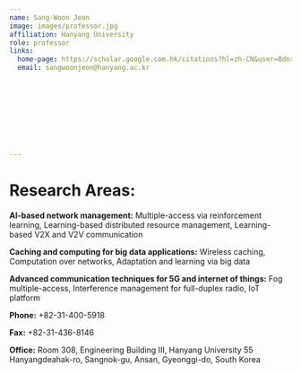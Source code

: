 ```yaml
---
name: Sang-Woon Jeon
image: images/professor.jpg
affiliation: Hanyang University
role: professor
links:
  home-page: https://scholar.google.com.hk/citations?hl=zh-CN&user=8dnrnzsAAAAJ
  email: sangwoonjeon@hanyang.ac.kr










---
```


# Research Areas:
**AI-based network management:** Multiple-access via reinforcement learning, Learning-based distributed resource management, Learning-based V2X and V2V communication

**Caching and computing for big data applications:** Wireless caching, Computation over networks, Adaptation and learning via big data

**Advanced communication techniques for 5G and internet of things:** Fog multiple-access, Interference management for full-duplex radio, IoT platform 

**Phone:** +82-31-400-5918

**Fax:** +82-31-436-8146

**Office:** Room 308, Engineering Building III, Hanyang University 55 Hanyangdeahak-ro, Sangnok-gu, Ansan, Gyeonggi-do, South Korea
